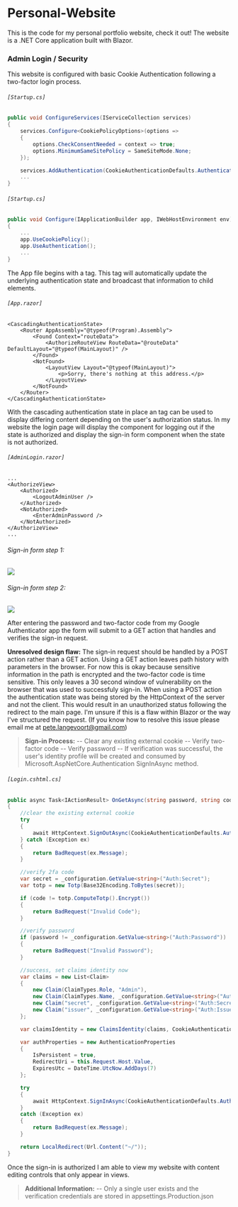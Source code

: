 # Personal-Website
This is the code for my personal portfolio website, check it out!
The website is a .NET Core application built with Blazor.

### Admin Login / Security
This website is configured with basic Cookie Authentication following a two-factor login process.

###### `[Startup.cs]`
```cs
public void ConfigureServices(IServiceCollection services)
{
    services.Configure<CookiePolicyOptions>(options =>
    {
        options.CheckConsentNeeded = context => true;
        options.MinimumSameSitePolicy = SameSiteMode.None;
    });

    services.AddAuthentication(CookieAuthenticationDefaults.AuthenticationScheme).AddCookie();
    ...
}
```

###### `[Startup.cs]`
```cs
public void Configure(IApplicationBuilder app, IWebHostEnvironment env)
{
    ...
    app.UseCookiePolicy();
    app.UseAuthentication();
    ...
}
```

The App file begins with a <CascadingAuthenticationState> tag.
This tag will automatically update the underlying authentication state and broadcast that information to child elements.

###### `[App.razor]`
```
<CascadingAuthenticationState>
    <Router AppAssembly="@typeof(Program).Assembly">
        <Found Context="routeData">
            <AuthorizeRouteView RouteData="@routeData" DefaultLayout="@typeof(MainLayout)" />
        </Found>
        <NotFound>
            <LayoutView Layout="@typeof(MainLayout)">
                <p>Sorry, there's nothing at this address.</p>
            </LayoutView>
        </NotFound>
    </Router>
</CascadingAuthenticationState>
```

With the cascading authentication state in place an <AuthorizeView> tag can be used to display differing content depending on the user's authorization status.
In my website the login page will display the component for logging out if the state is authorized and display the sign-in form component when the state is not authorized.

###### `[AdminLogin.razor]`
```
...
<AuthorizeView>
    <Authorized>
        <LogoutAdminUser />
    </Authorized>
    <NotAuthorized>
        <EnterAdminPassword />
    </NotAuthorized>
</AuthorizeView>
...
```

###### Sign-in form step 1:
[![](https://tiny-img.com/images/custom-uploads/optimized/admin-password.png)]()

###### Sign-in form step 2:
[![](https://tiny-img.com/images/custom-uploads/optimized/admin-code.png)]()

After entering the password and two-factor code from my Google Authenticator app the form will submit to a GET action that handles and verifies the sign-in request.

**Unresolved design flaw:** The sign-in request should be handled by a POST action rather than a GET action. Using a GET action leaves path history with parameters in the browser. For now this is okay because sensitive information in the path is encrypted and the two-factor code is time sensitive. This only leaves a 30 second window of vulnerability on the browser that was used to successfuly sign-in. When using a POST action the authentication state was being stored by the HttpContext of the server and not the client. This would result in an unauthorized status following the redirect to the main page. I'm unsure if this is a flaw within Blazor or the way I've structured the request. (If you know how to resolve this issue please email me at pete.langevoort@gmail.com)

>**Sign-in Process:**
>-- Clear any existing external cookie
>-- Verify two-factor code
>-- Verify password
>-- If verification was successful, the user's identity profile will be created and consumed by Microsoft.AspNetCore.Authentication SignInAsync method.

###### `[Login.cshtml.cs]`
```cs
public async Task<IActionResult> OnGetAsync(string password, string code)
{
    //clear the existing external cookie
    try
    {
        await HttpContext.SignOutAsync(CookieAuthenticationDefaults.AuthenticationScheme);
    } catch (Exception ex)
    {
        return BadRequest(ex.Message);
    }

    //verify 2fa code
    var secret = _configuration.GetValue<string>("Auth:Secret");
    var totp = new Totp(Base32Encoding.ToBytes(secret));

    if (code != totp.ComputeTotp().Encrypt())
    {
        return BadRequest("Invalid Code");
    }

    //verify password
    if (password != _configuration.GetValue<string>("Auth:Password"))
    {
        return BadRequest("Invalid Password");
    }

    //success, set claims identity now
    var claims = new List<Claim>
    {
        new Claim(ClaimTypes.Role, "Admin"),
        new Claim(ClaimTypes.Name, _configuration.GetValue<string>("Auth:Username")),
        new Claim("secret", _configuration.GetValue<string>("Auth:Secret")),
        new Claim("issuer", _configuration.GetValue<string>("Auth:Issuer"))
    };

    var claimsIdentity = new ClaimsIdentity(claims, CookieAuthenticationDefaults.AuthenticationScheme);

    var authProperties = new AuthenticationProperties
    {
        IsPersistent = true,
        RedirectUri = this.Request.Host.Value,
        ExpiresUtc = DateTime.UtcNow.AddDays(7)
    };

    try
    {
        await HttpContext.SignInAsync(CookieAuthenticationDefaults.AuthenticationScheme, new ClaimsPrincipal(claimsIdentity), authProperties);
    }
    catch (Exception ex)
    {
        return BadRequest(ex.Message);
    }

    return LocalRedirect(Url.Content("~/"));
}
```

Once the sign-in is authorized I am able to view my website with content editing controls that only appear in <Authorized> views.

>**Additional Information:**
>-- Only a single user exists and the verification credentials are stored in appsettings.Production.json
